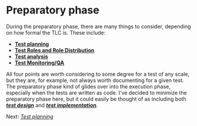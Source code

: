 # **Preparatory phase**

During the preparatory phase, there are many things to consider, depending on how formal the TLC is. These include:
- **[Test planning](/1/1.Test_Planning.md)**
- **[Test Roles and Role Distribution]()**
- **[Test analysis]()**
- **[Test Monitoring/QA]()**

All four points are worth considering to some degree for a test of any scale, but they are, for example, not always worth documenting for a given test.
The preparatory phase kind of glides over into the execution phase, especially when the tests are written as code. I've decided to minimize the preparatory phase here, but it could easily be thought of as including both ***[test design]()*** and ***[test implementation]()***.

Next: *[Test planning](/1/1.Test_Planning.md)*